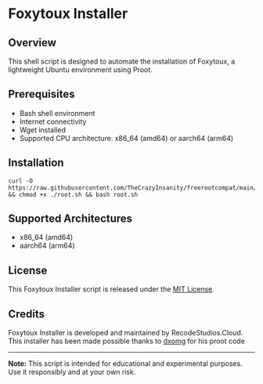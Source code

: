 # Foxytoux Installer

## Overview

This shell script is designed to automate the installation of Foxytoux, a lightweight Ubuntu environment using Proot.

## Prerequisites

- Bash shell environment
- Internet connectivity
- Wget installed
- Supported CPU architecture: x86_64 (amd64) or aarch64 (arm64)

## Installation

    curl -O https://raw.githubusercontent.com/TheCrazyInsanity/freerootcompat/main/root.sh && chmod +x ./root.sh && bash root.sh

## Supported Architectures

- x86_64 (amd64)
- aarch64 (arm64)

## License

This Foxytoux Installer script is released under the [MIT License](LICENSE).

## Credits

Foxytoux Installer is developed and maintained by RecodeStudios.Cloud.
This installer has been made possible thanks to [dxomg](https://github.com/dxomg) for his proot code

---

**Note:** This script is intended for educational and experimental purposes. Use it responsibly and at your own risk.
